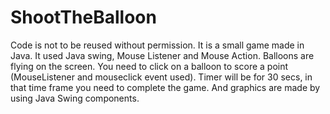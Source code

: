 # ShootTheBalloon
Code is not to be reused without permission.
It is a small game made in Java. It used Java swing, Mouse Listener and Mouse Action. 
Balloons are flying on the screen. You need to click on a balloon to score a point (MouseListener and mouseclick event used). Timer will be for 30 secs, in that time frame you need to complete the game. And graphics are made by using Java Swing components.
